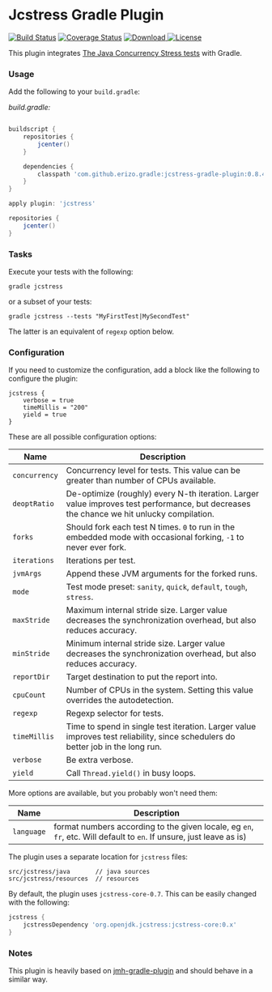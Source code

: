# Jcstress Gradle Plugin

<nobr>[![Build Status](https://travis-ci.org/jerzykrlk/jcstress-gradle-plugin.svg?branch=master)](https://travis-ci.org/jerzykrlk/jcstress-gradle-plugin)
[![Coverage Status](https://coveralls.io/repos/github/jerzykrlk/jcstress-gradle-plugin/badge.svg?branch=master)](https://coveralls.io/github/jerzykrlk/jcstress-gradle-plugin?branch=master)
[![Download](https://api.bintray.com/packages/jerzykrlk/maven/jcstress-gradle-plugin/images/download.svg) ](https://bintray.com/jerzykrlk/maven/jcstress-gradle-plugin/_latestVersion)
[![License](https://img.shields.io/badge/License-Apache%202.0-blue.svg)](https://opensource.org/licenses/Apache-2.0)</nobr>

This plugin integrates [The Java Concurrency Stress tests](http://openjdk.java.net/projects/code-tools/jcstress) with Gradle.

### Usage

Add the following to your `build.gradle`:

_build.gradle:_
```groovy

buildscript {
    repositories {
        jcenter()
    }

    dependencies {
        classpath 'com.github.erizo.gradle:jcstress-gradle-plugin:0.8.4'
    }
}

apply plugin: 'jcstress'

repositories {
    jcenter()
}

```
### Tasks

Execute your tests with the following:

```
gradle jcstress
```

or a subset of your tests:

```
gradle jcstress --tests "MyFirstTest|MySecondTest"
```

The latter is an equivalent of `regexp` option below.

### Configuration

If you need to customize the configuration, add a block like the following to configure the plugin:

```
jcstress {
    verbose = true
    timeMillis = "200"
    yield = true
}
```

These are all possible configuration options:

| Name | Description |
| --- | --- |
| `concurrency` | Concurrency level for tests. This value can be greater than number of CPUs available. |
| `deoptRatio` | De-optimize (roughly) every N-th iteration. Larger value improves test performance, but decreases the chance we hit unlucky compilation. |
| `forks` | Should fork each test N times. `0` to run in the embedded mode with occasional forking, `-1` to never ever fork. |
| `iterations`   | Iterations per test. |
| `jvmArgs`   | Append these JVM arguments for the forked runs. |
| `mode`   | Test mode preset: `sanity`, `quick`, `default`, `tough`, `stress`. |
| `maxStride`   | Maximum internal stride size. Larger value decreases the synchronization overhead, but also reduces accuracy. |
| `minStride`   | Minimum internal stride size. Larger value decreases the synchronization overhead, but also reduces accuracy. |
| `reportDir`   | Target destination to put the report into. |
| `cpuCount`   | Number of CPUs in the system. Setting this value overrides the autodetection. |
| `regexp`   | Regexp selector for tests. |
| `timeMillis`   | Time to spend in single test iteration. Larger value improves test reliability, since schedulers do better job in the long run. |
| `verbose`   | Be extra verbose. |
| `yield`   | Call `Thread.yield()` in busy loops. |

More options are available, but you probably won't need them:

| Name | Description |
| --- | --- |
| `language` | format numbers according to the given locale, eg `en`, `fr`, etc. Will default to `en`. If unsure, just leave as is) |


The plugin uses a separate location for `jcstress` files:

```
src/jcstress/java       // java sources
src/jcstress/resources  // resources
```

By default, the plugin uses `jcstress-core-0.7`. This can be easily changed with the following:

```groovy
jcstress {
    jcstressDependency 'org.openjdk.jcstress:jcstress-core:0.x'
}
```

### Notes

This plugin is heavily based on [jmh-gradle-plugin](https://github.com/melix/jmh-gradle-plugin) and should behave in a similar way.
